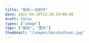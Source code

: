 ```yaml
---
title: "板绘——白蛇传"
date: 2022-04-20T23:39:53+08:00
draft: false
types: ["image"]
tags: ["板绘", "图片"]
thumbnail: "/images/baishezhuan.jpg"
---
```


